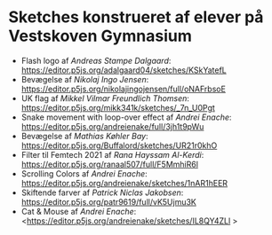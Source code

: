 # Sketches konstrueret af elever på Vestskoven Gymnasium

- Flash logo af *Andreas Stampe Dalgaard*: <https://editor.p5js.org/adalgaard04/sketches/KSkYatefL>
- Bevægelse af *Nikolaj Ingo Jensen*: <https://editor.p5js.org/nikolajingojensen/full/oNAFrbsoE>
- UK flag af *Mikkel Vilmar Freundlich Thomsen*: <https://editor.p5js.org/mikk341k/sketches/_7n_U0Pgt>
- Snake movement with loop-over effect af *Andrei Enache*: <https://editor.p5js.org/andreienake/full/3jh1t9pWu>
- Bevægelse af *Mathias Køhler Bay*: <https://editor.p5js.org/Buffalord/sketches/UR21r0khO>
- Filter til Femtech 2021 af *Rana Hayssam Al-Kerdi*: <https://editor.p5js.org/ranaal507/full/F5MmhiR6l>
- Scrolling Colors af *Andrei Enache*: <https://editor.p5js.org/andreienake/sketches/1nAR1hEER>
- Skiftende farver af *Patrick Niclas Jakobsen*:  <https://editor.p5js.org/patr9619/full/vK5Ujmu3K>
- Cat & Mouse af *Andrei Enache*: <https://editor.p5js.org/andreienake/sketches/IL8QY4ZLl >
